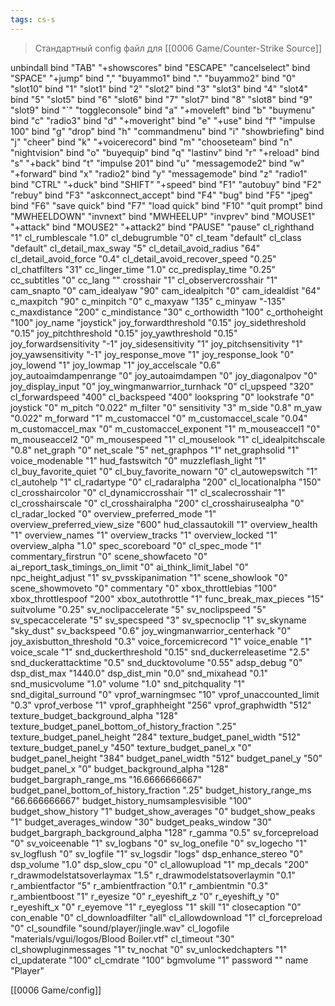 ```yaml
---
tags: cs-s
---
```


> Стандартный config файл для [[0006 Game/Counter-Strike Source]]


unbindall
bind "TAB" "+showscores"
bind "ESCAPE" "cancelselect"
bind "SPACE" "+jump"
bind "," "buyammo1"
bind "." "buyammo2"
bind "0" "slot10"
bind "1" "slot1"
bind "2" "slot2"
bind "3" "slot3"
bind "4" "slot4"
bind "5" "slot5"
bind "6" "slot6"
bind "7" "slot7"
bind "8" "slot8"
bind "9" "slot9"
bind "`" "toggleconsole"
bind "a" "+moveleft"
bind "b" "buymenu"
bind "c" "radio3"
bind "d" "+moveright"
bind "e" "+use"
bind "f" "impulse 100"
bind "g" "drop"
bind "h" "commandmenu"
bind "i" "showbriefing"
bind "j" "cheer"
bind "k" "+voicerecord"
bind "m" "chooseteam"
bind "n" "nightvision"
bind "o" "buyequip"
bind "q" "lastinv"
bind "r" "+reload"
bind "s" "+back"
bind "t" "impulse 201"
bind "u" "messagemode2"
bind "w" "+forward"
bind "x" "radio2"
bind "y" "messagemode"
bind "z" "radio1"
bind "CTRL" "+duck"
bind "SHIFT" "+speed"
bind "F1" "autobuy"
bind "F2" "rebuy"
bind "F3" "askconnect_accept"
bind "F4" "bug"
bind "F5" "jpeg"
bind "F6" "save quick"
bind "F7" "load quick"
bind "F10" "quit prompt"
bind "MWHEELDOWN" "invnext"
bind "MWHEELUP" "invprev"
bind "MOUSE1" "+attack"
bind "MOUSE2" "+attack2"
bind "PAUSE" "pause"
cl_righthand "1"
cl_rumblescale "1.0"
cl_debugrumble "0"
cl_team "default"
cl_class "default"
cl_detail_max_sway "5"
cl_detail_avoid_radius "64"
cl_detail_avoid_force "0.4"
cl_detail_avoid_recover_speed "0.25"
cl_chatfilters "31"
cc_linger_time "1.0"
cc_predisplay_time "0.25"
cc_subtitles "0"
cc_lang ""
crosshair "1"
cl_observercrosshair "1"
cam_snapto "0"
cam_idealyaw "90"
cam_idealpitch "0"
cam_idealdist "64"
c_maxpitch "90"
c_minpitch "0"
c_maxyaw "135"
c_minyaw "-135"
c_maxdistance "200"
c_mindistance "30"
c_orthowidth "100"
c_orthoheight "100"
joy_name "joystick"
joy_forwardthreshold "0.15"
joy_sidethreshold "0.15"
joy_pitchthreshold "0.15"
joy_yawthreshold "0.15"
joy_forwardsensitivity "-1"
joy_sidesensitivity "1"
joy_pitchsensitivity "1"
joy_yawsensitivity "-1"
joy_response_move "1"
joy_response_look "0"
joy_lowend "1"
joy_lowmap "1"
joy_accelscale "0.6"
joy_autoaimdampenrange "0"
joy_autoaimdampen "0"
joy_diagonalpov "0"
joy_display_input "0"
joy_wingmanwarrior_turnhack "0"
cl_upspeed "320"
cl_forwardspeed "400"
cl_backspeed "400"
lookspring "0"
lookstrafe "0"
joystick "0"
m_pitch "0.022"
m_filter "0"
sensitivity "3"
m_side "0.8"
m_yaw "0.022"
m_forward "1"
m_customaccel "0"
m_customaccel_scale "0.04"
m_customaccel_max "0"
m_customaccel_exponent "1"
m_mouseaccel1 "0"
m_mouseaccel2 "0"
m_mousespeed "1"
cl_mouselook "1"
cl_idealpitchscale "0.8"
net_graph "0"
net_scale "5"
net_graphpos "1"
net_graphsolid "1"
voice_modenable "1"
hud_fastswitch "0"
muzzleflash_light "1"
cl_buy_favorite_quiet "0"
cl_buy_favorite_nowarn "0"
cl_autowepswitch "1"
cl_autohelp "1"
cl_radartype "0"
cl_radaralpha "200"
cl_locationalpha "150"
cl_crosshaircolor "0"
cl_dynamiccrosshair "1"
cl_scalecrosshair "1"
cl_crosshairscale "0"
cl_crosshairalpha "200"
cl_crosshairusealpha "0"
cl_radar_locked "0"
overview_preferred_mode "1"
overview_preferred_view_size "600"
hud_classautokill "1"
overview_health "1"
overview_names "1"
overview_tracks "1"
overview_locked "1"
overview_alpha "1.0"
spec_scoreboard "0"
cl_spec_mode "1"
commentary_firstrun "0"
scene_showfaceto "0"
ai_report_task_timings_on_limit "0"
ai_think_limit_label "0"
npc_height_adjust "1"
sv_pvsskipanimation "1"
scene_showlook "0"
scene_showmoveto "0"
commentary "0"
xbox_throttlebias "100"
xbox_throttlespoof "200"
xbox_autothrottle "1"
func_break_max_pieces "15"
suitvolume "0.25"
sv_noclipaccelerate "5"
sv_noclipspeed "5"
sv_specaccelerate "5"
sv_specspeed "3"
sv_specnoclip "1"
sv_skyname "sky_dust"
sv_backspeed "0.6"
joy_wingmanwarrior_centerhack "0"
joy_axisbutton_threshold "0.3"
voice_forcemicrecord "1"
voice_enable "1"
voice_scale "1"
snd_duckerthreshold "0.15"
snd_duckerreleasetime "2.5"
snd_duckerattacktime "0.5"
snd_ducktovolume "0.55"
adsp_debug "0"
dsp_dist_max "1440.0"
dsp_dist_min "0.0"
snd_mixahead "0.1"
snd_musicvolume "1.0"
volume "1.0"
snd_pitchquality "1"
snd_digital_surround "0"
vprof_warningmsec "10"
vprof_unaccounted_limit "0.3"
vprof_verbose "1"
vprof_graphheight "256"
vprof_graphwidth "512"
texture_budget_background_alpha "128"
texture_budget_panel_bottom_of_history_fraction ".25"
texture_budget_panel_height "284"
texture_budget_panel_width "512"
texture_budget_panel_y "450"
texture_budget_panel_x "0"
budget_panel_height "384"
budget_panel_width "512"
budget_panel_y "50"
budget_panel_x "0"
budget_background_alpha "128"
budget_bargraph_range_ms "16.6666666667"
budget_panel_bottom_of_history_fraction ".25"
budget_history_range_ms "66.666666667"
budget_history_numsamplesvisible "100"
budget_show_history "1"
budget_show_averages "0"
budget_show_peaks "1"
budget_averages_window "30"
budget_peaks_window "30"
budget_bargraph_background_alpha "128"
r_gamma "0.5"
sv_forcepreload "0"
sv_voiceenable "1"
sv_logbans "0"
sv_log_onefile "0"
sv_logecho "1"
sv_logflush "0"
sv_logfile "1"
sv_logsdir "logs"
dsp_enhance_stereo "0"
dsp_volume "1.0"
dsp_slow_cpu "0"
cl_allowupload "1"
mp_decals "200"
r_drawmodelstatsoverlaymax "1.5"
r_drawmodelstatsoverlaymin "0.1"
r_ambientfactor "5"
r_ambientfraction "0.1"
r_ambientmin "0.3"
r_ambientboost "1"
r_eyesize "0"
r_eyeshift_z "0"
r_eyeshift_y "0"
r_eyeshift_x "0"
r_eyemove "1"
r_eyegloss "1"
skill "1"
closecaption "0"
con_enable "0"
cl_downloadfilter "all"
cl_allowdownload "1"
cl_forcepreload "0"
cl_soundfile "sound/player/jingle.wav"
cl_logofile "materials/vgui/logos/Blood Boiler.vtf"
cl_timeout "30"
cl_showpluginmessages "1"
tv_nochat "0"
sv_unlockedchapters "1"
cl_updaterate "100"
cl_cmdrate "100"
bgmvolume "1"
password ""
name "Player"

[[0006 Game/config]]
